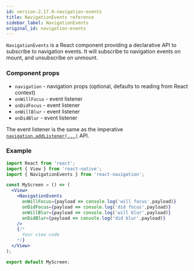 ```yaml
---
id: version-2.17.0-navigation-events
title: NavigationEvents reference
sidebar_label: NavigationEvents
original_id: navigation-events
---
```


`NavigationEvents` is a React component providing a declarative API to subscribe to navigation events. It will subscribe to navigation events on mount, and unsubscribe on unmount.

### Component props

* `navigation` - navigation props (optional, defaults to reading from React context)
* `onWillFocus` - event listener
* `onDidFocus` - event listener
* `onWillBlur` - event listener
* `onDidBlur` - event listener

The event listener is the same as the imperative [`navigation.addListener(...)`](navigation-prop.html#addlistener-subscribe-to-updates-to-navigation-lifecycle) API.

### Example

```jsx harmony
import React from 'react';
import { View } from 'react-native';
import { NavigationEvents } from 'react-navigation';

const MyScreen = () => (
  <View>
    <NavigationEvents
      onWillFocus={payload => console.log('will focus',payload)}
      onDidFocus={payload => console.log('did focus',payload)}
      onWillBlur={payload => console.log('will blur',payload)}
      onDidBlur={payload => console.log('did blur',payload)}
    />
    {/* 
      Your view code
    */}
  </View>
);

export default MyScreen;
```
